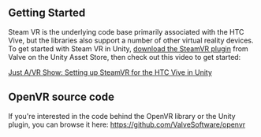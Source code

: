 ## Getting Started

Steam VR is the underlying code base primarily associated with the HTC Vive, but the libraries also support a number of other virtual reality devices. To get started with Steam VR in Unity, [download the SteamVR plugin](https://www.assetstore.unity3d.com/en/#!/content/32647) from Valve on the Unity Asset Store, then check out this video to get started:

[Just A/VR Show: Setting up SteamVR for the HTC Vive in Unity](https://channel9.msdn.com/blogs/misslivirose/Setting-up-SteamVR-in-Unity-for-the-HTC-Vive)

## OpenVR source code

If you're interested in the code behind the OpenVR library or the Unity plugin, you can browse it here: https://github.com/ValveSoftware/openvr
